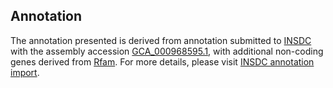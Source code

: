 

Annotation
----------

The annotation presented is derived from annotation submitted to
[INSDC](http://www.insdc.org) with the assembly accession
[GCA\_000968595.1](http://www.ebi.ac.uk/ena/data/view/GCA_000968595.1),
with additional non-coding genes derived from
[Rfam](http://rfam.xfam.org/). For more details, please visit [INSDC
annotation
import](http://ensemblgenomes.org/info/data/insdc_annotation).
